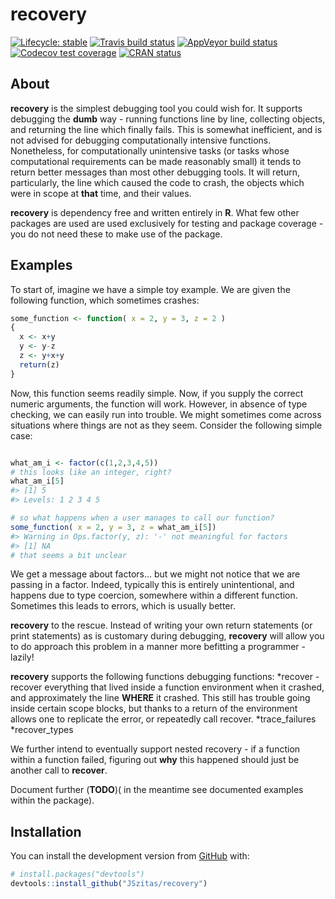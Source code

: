 
<!-- README.md is generated from README.Rmd. Please edit that file -->

# recovery

<!-- badges: start -->

[![Lifecycle:
stable](https://img.shields.io/badge/lifecycle-stable-green.svg)](https://www.tidyverse.org/lifecycle/#stable)
[![Travis build
status](https://travis-ci.org/JSzitas/recovery.svg?branch=master)](https://travis-ci.org/JSzitas/recovery)
[![AppVeyor build
status](https://ci.appveyor.com/api/projects/status/github/JSzitas/recovery?branch=master&svg=true)](https://ci.appveyor.com/project/JSzitas/recovery)
[![Codecov test
coverage](https://codecov.io/gh/JSzitas/recovery/branch/master/graph/badge.svg)](https://codecov.io/gh/JSzitas/recovery?branch=master)
[![CRAN
status](https://www.r-pkg.org/badges/version/recovery)](https://CRAN.R-project.org/package=recovery)
<!-- badges: end -->

## About

**recovery** is the simplest debugging tool you could wish for. It
supports debugging the **dumb** way - running functions line by line,
collecting objects, and returning the line which finally fails. This is
somewhat inefficient, and is not advised for debugging computationally
intensive functions. Nonetheless, for computationally unintensive tasks
(or tasks whose computational requirements can be made reasonably small)
it tends to return better messages than most other debugging tools. It
will return, particularly, the line which caused the code to crash, the
objects which were in scope at **that** time, and their values.

**recovery** is dependency free and written entirely in **R**. What few
other packages are used are used exclusively for testing and package
coverage - you do not need these to make use of the package.

## Examples

To start of, imagine we have a simple toy example. We are given the
following function, which sometimes crashes:

``` r
some_function <- function( x = 2, y = 3, z = 2 )
{
  x <- x+y
  y <- y-z 
  z <- y+x+y
  return(z)
}
```

Now, this function seems readily simple. Now, if you supply the correct
numeric arguments, the function will work. However, in absence of type
checking, we can easily run into trouble. We might sometimes come across
situations where things are not as they seem. Consider the following
simple case:

``` r

what_am_i <- factor(c(1,2,3,4,5))
# this looks like an integer, right? 
what_am_i[5]
#> [1] 5
#> Levels: 1 2 3 4 5

# so what happens when a user manages to call our function? 
some_function( x = 2, y = 3, z = what_am_i[5])
#> Warning in Ops.factor(y, z): '-' not meaningful for factors
#> [1] NA
# that seems a bit unclear
```

We get a message about factors… but we might not notice that we are
passing in a factor. Indeed, typically this is entirely unintentional,
and happens due to type coercion, somewhere within a different function.
Sometimes this leads to errors, which is usually better.

**recovery** to the rescue. Instead of writing your own return
statements (or print statements) as is customary during debugging,
**recovery** will allow you to do approach this problem in a manner more
befitting a programmer - lazily\!

**recovery** supports the following functions debugging functions:
*recover - recover everything that lived inside a function environment
when it crashed, and approximately the line **WHERE** it crashed. This
still has trouble going inside certain scope blocks, but thanks to a
return of the environment allows one to replicate the error, or
repeatedly call recover. *trace\_failures \*recover\_types

We further intend to eventually support nested recovery - if a function
within a function failed, figuring out **why** this happened should just
be another call to **recover**.

Document further (**TODO**)( in the meantime see documented examples
within the package).

## Installation

You can install the development version from
[GitHub](https://github.com/) with:

``` r
# install.packages("devtools")
devtools::install_github("JSzitas/recovery")
```
